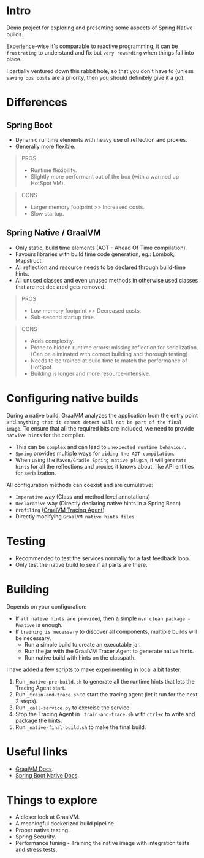 # Intro
Demo project for exploring and presenting some aspects of Spring Native builds.

Experience-wise it's comparable to reactive programming, it can be `frustrating` to understand and fix 
but `very rewarding` when things fall into place.

I partially ventured down this rabbit hole, so that you don't have to 
(unless `saving ops costs` are a priority, then you should definitely give it a go).

# Differences

## Spring Boot
- Dynamic runtime elements with heavy use of reflection and proxies.
- Generally more flexible.

> PROS
> - Runtime flexibility.
> - Slightly more performant out of the box (with a warmed up HotSpot VM).

> CONS
> - Larger memory footprint >> Increased costs.
> - Slow startup.

## Spring Native / GraalVM
- Only static, build time elements (AOT - Ahead Of Time compilation).
- Favours libraries with build time code generation, eg.: Lombok, Mapstruct.
- All reflection and resource needs to be declared through build-time hints.
- All unused classes and even unused methods in otherwise used classes that are not declared gets removed.

> PROS
> - Low memory footprint >> Decreased costs.
> - Sub-second startup time.

> CONS
> - Adds complexity.
> - Prone to hidden runtime errors: missing reflection for serialization. (Can be eliminated with correct building and thorough testing)
> - Needs to be trained at build time to match the performance of HotSpot.
> - Building is longer and more resource-intensive.

# Configuring native builds
During a native build, GraalVM analyzes the application from the entry point and `anything that it cannot detect will not be part of the final image`.
To ensure that all the required bits are included, we need to provide `natvive hints` for the compiler. 

- This can be `complex` and can lead to `unexpected runtime behaviour`.
- `Spring` provides multiple ways for `aiding the AOT compilation`.
- When using the `Maven/Gradle Spring native plugin`, it will `generate hints` for all the reflections and proxies it knows about, like API entities for serialization.

All configuration methods can coexist and are cumulative:
- `Imperative` way (Class and method level annotations)
- `Declarative` way (Directly declaring native hints in a Spring Bean)
- `Profiling` ([GraalVM Tracing Agent](https://www.graalvm.org/22.0/reference-manual/native-image/Agent/))
- Directly modifying `GraalVM native hints files`.

# Testing
- Recommended to test the services normally for a fast feedback loop.
- Only test the native build to see if all parts are there.


# Building
Depends on your configuration:
- If `all native hints are provided`, then a simple `mvn clean package -Pnative` is enough.
- If `training is necessary` to discover all components, multiple builds will be necessary.
  - Run a simple build to create an executable jar.
  - Run the jar with the GraalVM Tracer Agent to generate native hints.
  - Run native build with hints on the classpath.

I have added a few scripts to make experimenting in local a bit faster:
1. Run `_native-pre-build.sh` to generate all the runtime hints that lets the Tracing Agent start.
2. Run `_train-and-trace.sh` to start the tracing agent (let it run for the next 2 steps).
3. Run `_call-service.py` to exercise the service.
4. Stop the Tracing Agent in `_train-and-trace.sh` with `ctrl+c` to write and package the hints.
5. Run `_native-final-build.sh` to make the final build.

# Useful links
- [GraalVM Docs](https://www.graalvm.org/22.0/reference-manual/native-image/).
- [Spring Boot Native Docs](https://docs.spring.io/spring-boot/docs/current/reference/html/native-image.html#native-image.introducing-graalvm-native-images).

# Things to explore
- A closer look at GraalVM.
- A meaningful dockerized build pipeline.
- Proper native testing.
- Spring Security.
- Performance tuning - Training the native image with integration tests and stress tests.
